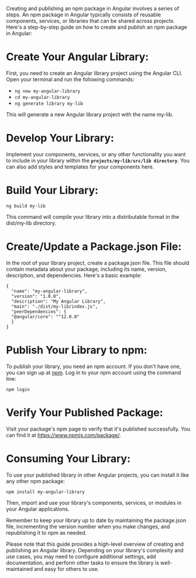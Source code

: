 Creating and publishing an npm package in Angular involves a series of steps. An npm package in Angular typically consists of reusable components, services, or libraries that can be shared across projects. Here's a step-by-step guide on how to create and publish an npm package in Angular:

# Create Your Angular Library:
First, you need to create an Angular library project using the Angular CLI. Open your terminal and run the following commands:
  * `ng new my-angular-library`
  * `cd my-angular-library`
  * `ng generate library my-lib`

This will generate a new Angular library project with the name my-lib.

# Develop Your Library:
Implement your components, services, or any other functionality you want to include in your library within the **`projects/my-lib/src/lib directory`**. You can also add styles and templates for your components here.

# Build Your Library:
`ng build my-lib`

This command will compile your library into a distributable format in the dist/my-lib directory.

# Create/Update a Package.json File:
In the root of your library project, create a package.json file. This file should contain metadata about your package, including its name, version, description, and dependencies. Here's a basic example:

    {  
      "name": "my-angular-library",  
      "version": "1.0.0",  
      "description": "My Angular Library",  
      "main": "./dist/my-lib/index.js",  
      "peerDependencies": {  
      "@angular/core": "^12.0.0"  
      }  
    }

# Publish Your Library to npm:
To publish your library, you need an npm account. If you don't have one, you can sign up at [npm](npmjs.com).
Log in to your npm account using the command line:

`npm login`

# Verify Your Published Package:
Visit your package's npm page to verify that it's published successfully. You can find it at https://www.npmjs.com/package/<your-package-name>.

# Consuming Your Library:

To use your published library in other Angular projects, you can install it like any other npm package:

`npm install my-angular-library`

Then, import and use your library's components, services, or modules in your Angular applications.

Remember to keep your library up to date by maintaining the package.json file, incrementing the version number when you make changes, and republishing it to npm as needed.

Please note that this guide provides a high-level overview of creating and publishing an Angular library. Depending on your library's complexity and use cases, you may need to configure additional settings, add documentation, and perform other tasks to ensure the library is well-maintained and easy for others to use.

